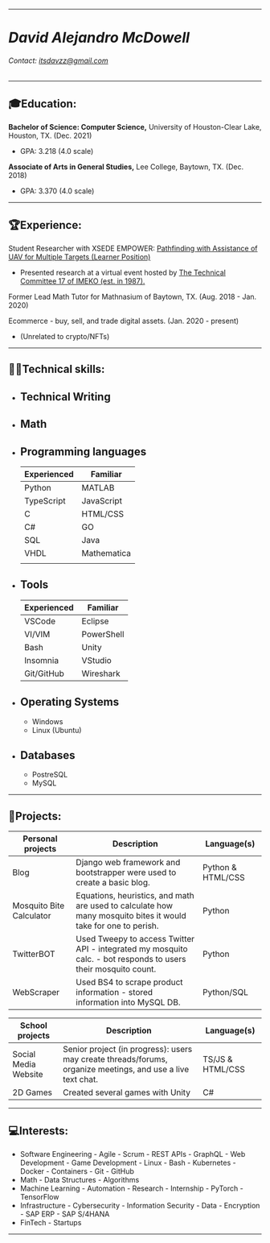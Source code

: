 
---
# __*David Alejandro McDowell*__
###### Contact: itsdavzz@gmail.com
----
## __🎓Education:__
__Bachelor of Science: Computer Science,__ University of Houston-Clear Lake, Houston, TX. (Dec. 2021) 

 - GPA: 3.218 (4.0 scale)

__Associate of Arts in General Studies,__ Lee College, Baytown, TX. (Dec. 2018)

 - GPA: 3.370 (4.0 scale)
----


## __🏆Experience:__
Student Researcher with XSEDE EMPOWER: [Pathfinding with Assistance of UAV for Multiple Targets (Learner Position)](http://computationalscience.org/xsede-empower/positions/337)

- Presented research at a virtual event hosted by [The Technical Committee 17 of IMEKO (est. in 1987).](https://imeko.org/index.php/tc17-homepage) 

Former Lead Math Tutor for Mathnasium of Baytown, TX. (Aug. 2018 - Jan. 2020)

Ecommerce - buy, sell, and trade digital assets. (Jan. 2020 - present)

- (Unrelated to crypto/NFTs)
----

## __👨‍💻Technical skills:__
- ## __Technical Writing__
- ## __Math__
- ## __Programming languages__          
    | __Experienced__  | __Familiar__ |
    | ---------------- | ------------ |
    | Python           | MATLAB       |
    | TypeScript       | JavaScript   |
    | C                | HTML/CSS     |
    | C#               | GO           |
    | SQL              | Java         |
    | VHDL             | Mathematica  |
    |                  |              |


- ## __Tools__
    | __Experienced__  | __Familiar__ |
    | ---------------- | ------------ |
    | VSCode           | Eclipse      |
    | VI/VIM           | PowerShell   |
    | Bash             | Unity        |
    | Insomnia         | VStudio      |
    | Git/GitHub       | Wireshark    |


- ## __Operating Systems__
  - Windows
  - Linux (Ubuntu)
- ## __Databases__
  - PostreSQL
  - MySQL
----


## __📑Projects:__
  |        __Personal projects__      |                                            __Description__                                                     | __Language(s)__   |
  | --------------------------------- | -------------------------------------------------------------------------------------------------------------- | ----------------- | 
  | Blog                              | Django web framework and bootstrapper were used to create a basic blog.                                        | Python & HTML/CSS |
  | Mosquito Bite Calculator | Equations, heuristics, and math are used to calculate how many mosquito bites it would take for one to perish.          | Python            |
  | TwitterBOT | Used Tweepy to access Twitter API - integrated my mosquito calc. - bot responds to users their mosquito count.                        | Python            |
  | WebScraper | Used BS4 to scrape product information - stored information into MySQL DB. | Python/SQL | 


  | __School projects__  |                                                 __Description__                                                     | __Language(s)__  |
  | ---------------------| ------------------------------------------------------------------------------------------------------------------- | ---------------  | 
  | Social Media Website | Senior project (in progress):  users may create threads/forums, organize meetings, and use a live text chat.        | TS/JS & HTML/CSS |
  | 2D Games             | Created several games with Unity                                                                                    | C#               |
----

## __💻Interests:__
- Software Engineering - Agile - Scrum - REST APIs - GraphQL - Web Development - Game Development - Linux - Bash - Kubernetes - Docker - Containers - Git - GitHub
- Math -  Data Structures - Algorithms
- Machine Learning - Automation - Research - Internship - PyTorch - TensorFlow
- Infrastructure - Cybersecurity - Information Security - Data - Encryption - SAP ERP - SAP S/4HANA   
- FinTech - Startups
----